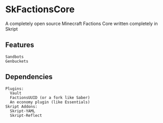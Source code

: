 # SkFactionsCore
A completely open source Minecraft Factions Core written completely in Skript

## Features
`Sandbots` <br />
`Genbuckets` <br />

## Dependencies
`Plugins:` <br />
`  Vault` <br />
`  FactionsUUID (or a fork like Saber)` <br />
`  An economy plugin (like Essentials)` <br />
`Skript Addons:` <br />
`  Skript-YAML` <br />
`  Skript-Reflect` <br />
